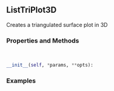 ## <a id="McUtils.McUtils.Plots.Plots.ListTriPlot3D">ListTriPlot3D</a>
Creates a triangulated surface plot in 3D

### Properties and Methods
<a id="McUtils.McUtils.Plots.Plots.ListTriPlot3D.__init__" class="docs-object-method">&nbsp;</a>
```python
__init__(self, *params, **opts): 
```

### Examples
